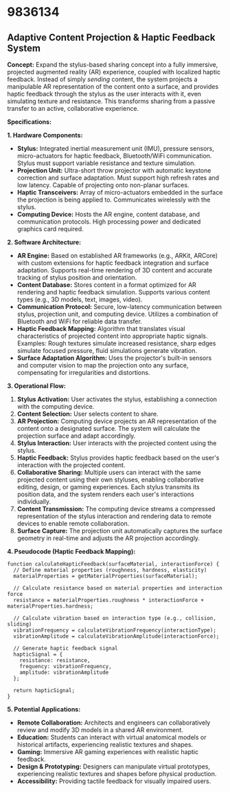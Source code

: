# 9836134

## Adaptive Content Projection & Haptic Feedback System

**Concept:** Expand the stylus-based sharing concept into a fully immersive, projected augmented reality (AR) experience, coupled with localized haptic feedback.  Instead of simply *sending* content, the system projects a manipulable AR representation of the content onto a surface, and provides haptic feedback through the stylus as the user interacts with it, even simulating texture and resistance.  This transforms sharing from a passive transfer to an active, collaborative experience.

**Specifications:**

**1. Hardware Components:**

*   **Stylus:**  Integrated inertial measurement unit (IMU), pressure sensors, micro-actuators for haptic feedback, Bluetooth/WiFi communication.  Stylus must support variable resistance and texture simulation.
*   **Projection Unit:**  Ultra-short throw projector with automatic keystone correction and surface adaptation.  Must support high refresh rates and low latency. Capable of projecting onto non-planar surfaces.
*   **Haptic Transceivers:**  Array of micro-actuators embedded in the surface the projection is being applied to. Communicates wirelessly with the stylus.
*   **Computing Device:**  Hosts the AR engine, content database, and communication protocols.  High processing power and dedicated graphics card required.

**2. Software Architecture:**

*   **AR Engine:**  Based on established AR frameworks (e.g., ARKit, ARCore) with custom extensions for haptic feedback integration and surface adaptation.  Supports real-time rendering of 3D content and accurate tracking of stylus position and orientation.
*   **Content Database:**  Stores content in a format optimized for AR rendering and haptic feedback simulation. Supports various content types (e.g., 3D models, text, images, video).
*   **Communication Protocol:**  Secure, low-latency communication between stylus, projection unit, and computing device. Utilizes a combination of Bluetooth and WiFi for reliable data transfer.
*   **Haptic Feedback Mapping:** Algorithm that translates visual characteristics of projected content into appropriate haptic signals.  Examples: Rough textures simulate increased resistance, sharp edges simulate focused pressure, fluid simulations generate vibration.
*   **Surface Adaptation Algorithm:** Uses the projector's built-in sensors and computer vision to map the projection onto any surface, compensating for irregularities and distortions.  

**3. Operational Flow:**

1.  **Stylus Activation:** User activates the stylus, establishing a connection with the computing device.
2.  **Content Selection:** User selects content to share.
3.  **AR Projection:** Computing device projects an AR representation of the content onto a designated surface. The system will calculate the projection surface and adapt accordingly.
4.  **Stylus Interaction:** User interacts with the projected content using the stylus.
5.  **Haptic Feedback:** Stylus provides haptic feedback based on the user's interaction with the projected content.
6.  **Collaborative Sharing:** Multiple users can interact with the same projected content using their own styluses, enabling collaborative editing, design, or gaming experiences.  Each stylus transmits its position data, and the system renders each user's interactions individually.
7. **Content Transmission:** The computing device streams a compressed representation of the stylus interaction and rendering data to remote devices to enable remote collaboration.
8. **Surface Capture:** The projection unit automatically captures the surface geometry in real-time and adjusts the AR projection accordingly.

**4. Pseudocode (Haptic Feedback Mapping):**

```
function calculateHapticFeedback(surfaceMaterial, interactionForce) {
  // Define material properties (roughness, hardness, elasticity)
  materialProperties = getMaterialProperties(surfaceMaterial);

  // Calculate resistance based on material properties and interaction force
  resistance = materialProperties.roughness * interactionForce + materialProperties.hardness;

  // Calculate vibration based on interaction type (e.g., collision, sliding)
  vibrationFrequency = calculateVibrationFrequency(interactionType);
  vibrationAmplitude = calculateVibrationAmplitude(interactionForce);

  // Generate haptic feedback signal
  hapticSignal = {
    resistance: resistance,
    frequency: vibrationFrequency,
    amplitude: vibrationAmplitude
  };

  return hapticSignal;
}
```

**5. Potential Applications:**

*   **Remote Collaboration:** Architects and engineers can collaboratively review and modify 3D models in a shared AR environment.
*   **Education:** Students can interact with virtual anatomical models or historical artifacts, experiencing realistic textures and shapes.
*   **Gaming:** Immersive AR gaming experiences with realistic haptic feedback.
*   **Design & Prototyping:** Designers can manipulate virtual prototypes, experiencing realistic textures and shapes before physical production.
*   **Accessibility:** Providing tactile feedback for visually impaired users.